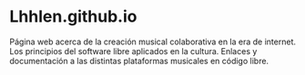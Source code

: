 # Lhhlen.github.io

Página web acerca de la creación musical colaborativa en la era de internet.
Los principios del software libre aplicados en la cultura. Enlaces y documentación a las distintas plataformas musicales en código libre.
